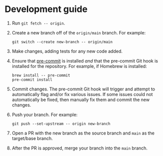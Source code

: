 <!-- vim: set ft=markdown : -->


# Development guide

1. Run `git fetch -- origin`.

1. Create a new branch off of the `origin/main` branch. For example:

   ```shell
   git switch --create new-branch -- origin/main
   ```

1. Make changes, adding tests for any new code added.

1. Ensure that [pre-commit](https://pre-commit.com) is installed *and* that the pre-commit Git hook
   is installed for the repository. For example, if Homebrew is installed:

   ```shell
   brew install -- pre-commit
   pre-commit install
   ```

1. Commit changes. The pre-commit Git hook will trigger and attempt to automatically flag and/or
   fix various issues. If some issues could not automatically be fixed, then manually fix them and
   commit the new changes.

1. Push your branch. For example:

   ```shell
   git push --set-upstream -- origin new-branch
   ```

1. Open a PR with the new branch as the source branch and `main` as the target/base branch.

1. After the PR is approved, merge your branch into the `main` branch.
